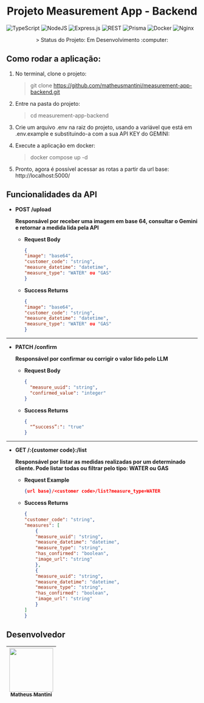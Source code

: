 <h1 align="center"> Projeto Measurement App - Backend </h1>

![TypeScript](https://img.shields.io/badge/typescript-%23007ACC.svg?style=for-the-badge&logo=typescript&logoColor=white)
![NodeJS](https://img.shields.io/badge/node.js-6DA55F?style=for-the-badge&logo=node.js&logoColor=white)
![Express.js](https://img.shields.io/badge/express.js-%23404d59.svg?style=for-the-badge&logo=express&logoColor=%2361DAFB)
![REST](https://img.shields.io/badge/REST%20API-%231572B6.svg?style=for-the-badge)
![Prisma](https://img.shields.io/badge/Prisma-3982CE?style=for-the-badge&logo=Prisma&logoColor=white)
![Docker](https://img.shields.io/badge/docker-%230db7ed.svg?style=for-the-badge&logo=docker&logoColor=white)
![Nginx](https://img.shields.io/badge/nginx-%23009639.svg?style=for-the-badge&logo=nginx&logoColor=white)

<p align="center">> Status do Projeto: Em Desenvolvimento :computer:</p>

## Como rodar a aplicação:

1. No terminal, clone o projeto:

   > git clone https://github.com/matheusmantini/measurement-app-backend.git

2. Entre na pasta do projeto:

   > cd measurement-app-backend

3. Crie um arquivo .env na raiz do projeto, usando a variável que está em .env.example e substituindo-a com a sua API KEY do GEMINI:

4. Execute a aplicação em docker:

   > docker compose up -d

5. Pronto, agora é possível acessar as rotas a partir da url base: http://localhost:5000/

## Funcionalidades da API

- **POST /upload**

  **Responsável por receber uma imagem em base 64, consultar o Gemini e retornar a medida lida pela API**

  - **Request Body**
    ```json
    {
    "image": "base64",
    "customer_code": "string",
    "measure_datetime": "datetime",
    "measure_type": "WATER" ou "GAS"
    }
    ```
  - **Success Returns**
    ```json
    {
    "image": "base64",
    "customer_code": "string",
    "measure_datetime": "datetime",
    "measure_type": "WATER" ou "GAS"
    }
    ```

---

- **PATCH /confirm**

  **Responsável por confirmar ou corrigir o valor lido pelo LLM**

  - **Request Body**
    ```json
    {
      "measure_uuid": "string",
      "confirmed_value": "integer"
    }
    ```
  - **Success Returns**
    ```json
    {
      "“success”:": "true"
    }
    ```

---

- **GET /:{customer code}:/list**

  **Responsável por listar as medidas realizadas por um determinado cliente. Pode listar todas ou filtrar pelo tipo: WATER ou GAS**

  - **Request Example**
    ```json
    {url base}/<customer code>/list?measure_type=WATER
    ```
  - **Success Returns**
    ```json
    {
    "customer_code": "string",
    "measures": [
        {
        "measure_uuid": "string",
        "measure_datetime": "datetime",
        "measure_type": "string",
        "has_confirmed": "boolean",
        "image_url": "string"
        },
        {
        "measure_uuid": "string",
        "measure_datetime": "datetime",
        "measure_type": "string",
        "has_confirmed": "boolean",
        "image_url": "string"
        }
    ]
    }

## Desenvolvedor

| [<img src="https://avatars.githubusercontent.com/u/71985890?v=4" width=115 > <br> <sub> Matheus Mantini </sub>](https://www.linkedin.com/in/matheusmantini/) |
| :----------------------------------------------------------------------------------------------------------------------------------------------------------: |

